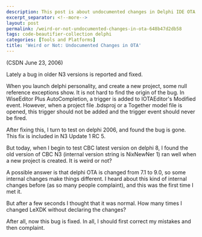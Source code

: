 ```yaml
---
description: This post is about undocumented changes in Delphi IDE OTA.
excerpt_separator: <!--more-->
layout: post
permalink: /weird-or-not-undocumented-changes-in-ota-648b47d2db58
tags: code-beautifier-collection delphi
categories: [Tools and Platforms]
title: 'Weird or Not: Undocumented Changes in OTA'
---
```

(CSDN June 23, 2006)

Lately a bug in older N3 versions is reported and fixed.
<!--more-->

When you launch delphi personality, and create a new project, some null reference exceptions show. It is not hard to find the origin of the bug. In WiseEditor Plus AutoCompletion, a trigger is added to IOTAEditor's Modified event. However, when a project file .bdsproj or a Together model file is opened, this trigger should not be added and the trigger event should never be fired.

After fixing this, I turn to test on delphi 2006, and found the bug is gone. This fix is included in N3 Update 1 RC 5.

But today, when I begin to test CBC latest version on delphi 8, I found the old version of CBC N3 (internal version string is NixNewNer 1) ran well when a new project is created. It is weird or not?

A possible answer is that delphi OTA is changed from 7.1 to 9.0, so some internal changes make things different. I heard about this kind of internal changes before (as so many people complaint), and this was the first time I met it.

But after a few seconds I thought that it was normal. How many times I changed LeXDK without declaring the changes?

After all, now this bug is fixed. In all, I should first correct my mistakes and then complaint.
